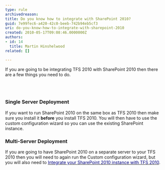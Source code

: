```yaml
---
type: rule
archivedreason: 
title: Do you know how to integrate with SharePoint 2010?
guid: 7e99fec6-a420-42c0-beeb-742b94eb5cf3
uri: do-you-know-how-to-integrate-with-sharepoint-2010
created: 2010-05-17T09:08:46.0000000Z
authors:
- id: 14
  title: Martin Hinshelwood
related: []

---
```



If you are going to be integrating TFS 2010 with SharePoint 2010 then there are a few things you need to do. 

<br><excerpt class='endintro'></excerpt><br>

  <h3>Single Server Deployment</h3>
<p>If you want to run SharePoint 2010 on the same box as TFS 2010 then make sure you install it <strong>before</strong> you install TFS 2010. You will then have to use the custom configuration wizard so you can use the existing SharePoint instance.</p>
<h3>Multi-Server Deployment</h3>
<p>If you are going to have SharePoint 2010 on a separate server to your TFS 2010 then you will need to again run the Custom configuration wizard, but you will also need to <a shape="rect" href="http&#58;//blog.hinshelwood.com/archive/2010/05/03/integrate-sharepoint-2010-with-team-foundation-server-2010.aspx"><font color="#000080">Integrate your SharePoint 2010 instance with TFS 2010</font></a>.</p>




